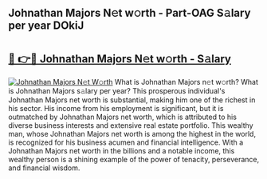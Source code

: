 ## Johnathan Majors N𝚎t w𝚘rth - Part-OAG S𝚊lary per year DOkiJ

# <h2><a href="http://gc3n3da.nevu.top/?p=Johnathan+Majors">🔗 👉🔴 Johnathan Majors N𝚎t w𝚘rth - S𝚊lary</a></h2>

[![Johnathan Majors N𝚎t W𝚘rth](https://i.imgur.com/Oavwk0R.jpeg)](http://gc3n3da.nevu.top/?p=Johnathan+Majors)
What is Johnathan Majors n𝚎t w𝚘rth? What is Johnathan Majors s𝚊lary per year?
This prosperous individual's Johnathan Majors net worth is substantial, making him one of the richest in his sector. His income from his employment is significant, but it is outmatched by Johnathan Majors net worth, which is attributed to his diverse business interests and extensive real estate portfolio. This wealthy man, whose Johnathan Majors net worth is among the highest in the world, is recognized for his business acumen and financial intelligence. With a Johnathan Majors net worth in the billions and a notable income, this wealthy person is a shining example of the power of tenacity, perseverance, and financial wisdom.
